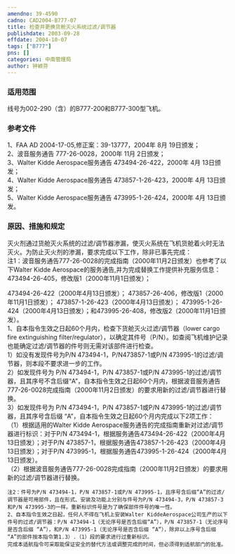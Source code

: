 ```yaml
---
amendno: 39-4590  
cadno: CAD2004-B777-07  
title: 检查并更换货舱灭火系统过滤/调节器  
publishdate: 2003-09-28  
effdate: 2004-10-07  
tags: ["B777"]  
pns: []  
categories: 中南管理局  
author: 钟颖芬  
---
```

  
### 适用范围  
线号为002-290（含）的B777-200和B777-300型飞机。  
  
<!--more-->  
### 参考文件  
1、FAA AD 2004-17-05,修正案：39-13777，2004年 8月 19日颁发；  
 2、波音服务通告 777-26-0028，2000年 11月 2日颁发；  
 3、Walter Kidde Aerospace服务通告 473494-26-422，2000年 4月 13日颁发；  
 4、Walter Kidde Aerospace服务通告 473857-1-26-423，2000年 4月 13日颁发；  
 5、Walter Kidde Aerospace服务通告 473995-1-26-424，2000年 4月 13日颁发。  
  
### 原因、措施和规定  
灭火剂通过货舱灭火系统的过滤/调节器渗漏，使灭火系统在飞机货舱着火时无法灭火。为防止灭火剂的渗漏，要求完成以下工作，除非已事先完成：  
    注1：波音服务通告777-26-0028的完成指南（2000年11月2日颁发）也参考了以下Walter Kidde Aerospace的服务通告,并为完成替换工作提供补充服务信息：473494-26-405，修改版1（2000年11月1日颁发）；  
  
473494-26-422（2000年4月13日颁发）； 473857-26-406，修改版1（2000年11月1日颁发）； 473857-1-26-423（2000年4月13日颁发）； 473995-1-26-424（2000年4月13日颁发）；和473995-26-408，修改版2（2000年11月1日颁发）。  
    1、自本指令生效之日起60个月内，检查下货舱灭火过滤/调节器（lower cargo fire extinguishing filter/regulator），以确定其件号（P/N）。如查阅飞机维护记录也能确定过滤/调节器的件号则无需对该部件进行检查。  
    1）如没有发现件号为P/N 473494-1，P/N473857-1或P/N 473995-1的过滤/调节器，则本段不要求进一步的工作。  
    2）如发现件号为 P/N 473494-1，P/N 473857-1或P/N 473995-1的过滤/调节器，且其序号不含后缀“A”，自本指令生效之日起60个月内，根据波音服务通告777-26-0028完成指南（2000年11月2日颁发）的要求用新的过滤/调节器进行替换。  
    3）如发现件号为 P/N 473494-1，P/N 473857-1或P/N 473995-1的过滤/调节器，且其序号含后缀 “A”，自本指令生效之日起60个月内完成以下2项工作：  
    （1）根据适用的Walter Kidde Aerospace服务通告的完成指南重新对过滤/调节器进行标识：对于P/N 473494-1，根据服务通告473494-26-422（2000年4月13日颁发）；对于P/N 473857-1，根据服务通告473857-1-26-423（2000年4月13日颁发）；对于P/N 473995-1，根据服务通告473995-1-26-424（2000年4月13日颁发）。  
    （2）根据波音服务通告777-26-0028完成指南（2000年11月2日颁发）的要求用新的过滤/调节器进行替换。  
  
    注2：件号为P/N 473494-1，P/N 473857-1或P/N 473995-1，且序号含后缀“A”的过滤/调节器是可用部件，且在形式、安装及功能上分别与件号为P/N 473494-3，P/N 473857-3和P/N 473995-3的一样。重新标识件号是为了确保部件件号的唯一性。  
    2、自本指令生效之日起，任何人不得在飞机上安装Walter KiddeAerospace公司生产的以下件号的过滤/调节器：P/N 473494-1（无论序号是否含后缀“A”），P/N 473857-1（无论序号是否含后缀 “A”），和P/N 473995-1（无论序号是否含后缀 “A”），除非以上序号含后缀 “A”的部件按本指令第1.3）.（1）段的要求进行过重新标识。  
    完成本适航指令可采取能保证安全的替代方法或调整完成的时间，但必须得到适航部门的批准。  
  
  

